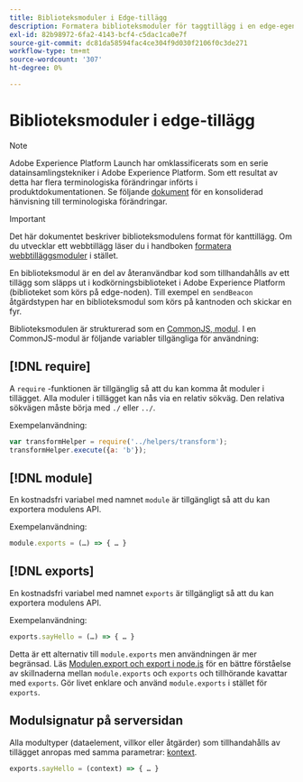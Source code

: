 ```yaml
---
title: Biblioteksmoduler i Edge-tillägg
description: Formatera biblioteksmoduler för taggtillägg i en edge-egenskap.
exl-id: 82b98972-6fa2-4143-bcf4-c5dac1ca0e7f
source-git-commit: dc81da58594fac4ce304f9d030f2106f0c3de271
workflow-type: tm+mt
source-wordcount: '307'
ht-degree: 0%

---
```


# Biblioteksmoduler i edge-tillägg

>[!NOTE]
>
>Adobe Experience Platform Launch har omklassificerats som en serie datainsamlingstekniker i Adobe Experience Platform. Som ett resultat av detta har flera terminologiska förändringar införts i produktdokumentationen. Se följande [dokument](../../term-updates.md) för en konsoliderad hänvisning till terminologiska förändringar.

>[!IMPORTANT]
>
>Det här dokumentet beskriver biblioteksmodulens format för kanttillägg. Om du utvecklar ett webbtillägg läser du i handboken [formatera webbtilläggsmoduler](../web/format.md) i stället.

En biblioteksmodul är en del av återanvändbar kod som tillhandahålls av ett tillägg som släpps ut i kodkörningsbiblioteket i Adobe Experience Platform (biblioteket som körs på edge-noden). Till exempel en `sendBeacon` åtgärdstypen har en biblioteksmodul som körs på kantnoden och skickar en fyr.

Biblioteksmodulen är strukturerad som en [CommonJS, modul](https://nodejs.org/api/modules.html#modules-commonjs-modules). I en CommonJS-modul är följande variabler tillgängliga för användning:

## [!DNL require]

A `require` -funktionen är tillgänglig så att du kan komma åt moduler i tillägget. Alla moduler i tillägget kan nås via en relativ sökväg. Den relativa sökvägen måste börja med `./` eller `../`.

Exempelanvändning:

```js
var transformHelper = require('../helpers/transform');
transformHelper.execute({a: 'b'});
```

## [!DNL module]

En kostnadsfri variabel med namnet `module` är tillgängligt så att du kan exportera modulens API.

Exempelanvändning:

```js
module.exports = (…) => { … }
```

## [!DNL exports]

En kostnadsfri variabel med namnet `exports` är tillgängligt så att du kan exportera modulens API.

Exempelanvändning:

```js
exports.sayHello = (…) => { … }
```

Detta är ett alternativ till `module.exports` men användningen är mer begränsad. Läs [Modulen.export och export i node.js](https://www.sitepoint.com/understanding-module-exports-exports-node-js/) för en bättre förståelse av skillnaderna mellan `module.exports` och `exports` och tillhörande kavattar med `exports`. Gör livet enklare och använd `module.exports` i stället för `exports`.

## Modulsignatur på serversidan

Alla modultyper (dataelement, villkor eller åtgärder) som tillhandahålls av tillägget anropas med samma parametrar: [kontext](./context.md).

```js
exports.sayHello = (context) => { … }
```
